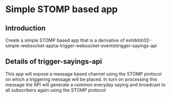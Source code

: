 # Simple STOMP based app

## Introduction
Create a simple STOMP based app that is a derivative of exhibits\02-simple-websocket-app\a-trigger-websocket-events\trigger-sayings-api

## Details of trigger-sayings-api
This app will expose a message based channel using the STOMP protocol on which a triggering message will be placed. In turn on processing this message the API will generate a common everyday saying and broadcast to all subscribers again using the STOMP protocol
